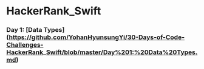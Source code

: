 # HackerRank_Swift

### Day 1: [Data Types] (https://github.com/YohanHyunsungYi/30-Days-of-Code-Challenges-HackerRank_Swift/blob/master/Day%201:%20Data%20Types.md)
